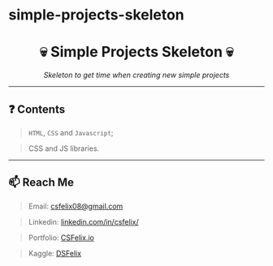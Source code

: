 # simple-projects-skeleton

<h1 align="center">💀 Simple Projects Skeleton 💀</h1>
<p align="center"><i>Skeleton to get time when creating new simple projects</i></p>

----

<h2 id="project">❓ Contents</h2>

> `HTML`, `CSS` and `Javascript`;

> CSS and JS libraries.

----

<h2 id="reach-me">📫 Reach Me</h2>

> Email: csfelix08@gmail.com

> Linkedin: [linkedin.com/in/csfelix/](https://linkedin.com/in/csfelix/)

> Portfolio: [CSFelix.io](https://csfelix.github.io)
    
> Kaggle: [DSFelix](https://www.kaggle.com/dsfelix)
